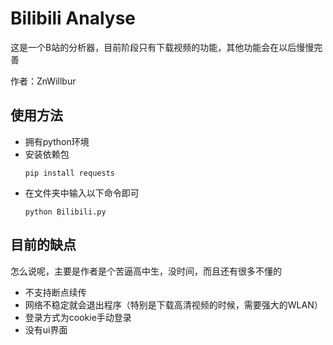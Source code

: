 # Bilibili Analyse
这是一个B站的分析器，目前阶段只有下载视频的功能，其他功能会在以后慢慢完善

作者：ZnWillbur

## 使用方法
- 拥有python环境
- 安装依赖包
  ```
  pip install requests
  ```
- 在文件夹中输入以下命令即可
  ```
  python Bilibili.py
  ```


## 目前的缺点
怎么说呢，主要是作者是个苦逼高中生，没时间，而且还有很多不懂的
- 不支持断点续传
- 网络不稳定就会退出程序（特别是下载高清视频的时候，需要强大的WLAN）
- 登录方式为cookie手动登录
- 没有ui界面